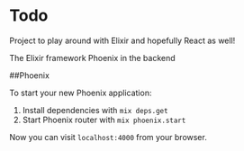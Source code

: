 # Todo

Project to play around with Elixir and hopefully React as well!

The Elixir framework Phoenix in the backend

##Phoenix

To start your new Phoenix application:

1. Install dependencies with `mix deps.get`
2. Start Phoenix router with `mix phoenix.start`

Now you can visit `localhost:4000` from your browser.
